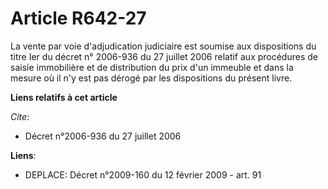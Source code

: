 # Article R642-27

La vente par voie d'adjudication judiciaire est soumise aux dispositions du titre Ier du décret n° 2006-936 du 27 juillet
2006 relatif aux procédures de saisie immobilière et de distribution du prix d'un immeuble et dans la mesure où il n'y est
pas dérogé par les dispositions du présent livre.

**Liens relatifs à cet article**

_Cite_:

  - Décret n°2006-936 du 27 juillet 2006

**Liens**:

  - DEPLACE: Décret n°2009-160 du 12 février 2009 - art. 91
